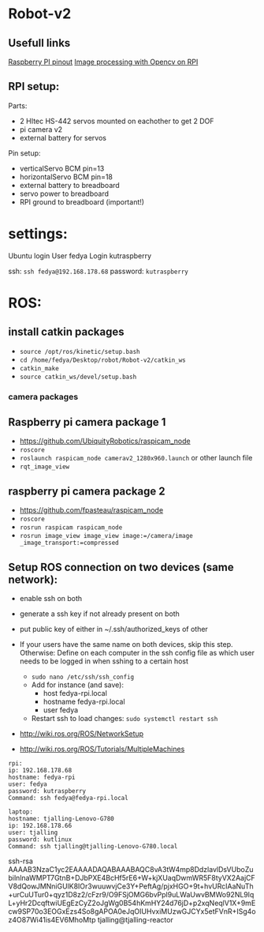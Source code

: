 # Robot-v2

## Usefull links
[Raspberry PI pinout](https://pinout.xyz/)
[Image processing with Opencv on RPI](http://opencv-python-tutroals.readthedocs.io/en/latest/py_tutorials/py_imgproc/py_table_of_contents_imgproc/py_table_of_contents_imgproc.html)



## RPI setup:
Parts:
- 2 HItec HS-442 servos mounted on eachother to get 2 DOF
- pi camera v2
- external battery for servos

Pin setup:
- verticalServo BCM pin=13
- horizontalServo BCM pin=18
- external battery to breadboard
- servo power to breadboard
- RPI ground to breadboard (important!)


# settings:
Ubuntu login
User fedya
Login kutraspberry

ssh: `ssh fedya@192.168.178.68`
password: `kutraspberry`

# ROS:
## install catkin packages
- `source /opt/ros/kinetic/setup.bash`
- `cd /home/fedya/Desktop/robot/Robot-v2/catkin_ws`
- `catkin_make`
- `source catkin_ws/devel/setup.bash`

### camera packages
## Raspberry pi camera package 1
- https://github.com/UbiquityRobotics/raspicam_node
- `roscore`
- `roslaunch raspicam_node camerav2_1280x960.launch` or other launch file
- `rqt_image_view`

## raspberry pi camera package 2
- https://github.com/fpasteau/raspicam_node
- `roscore`
- `rosrun raspicam raspicam_node`
- `rosrun image_view image_view image:=/camera/image _image_transport:=compressed`


## Setup ROS connection on two devices (same network):
- enable ssh on both
- generate a ssh key if not already present on both
- put public key of either in ~/.ssh/authorized_keys of other
- If your users have the same name on both devices, skip this step. Otherwise: Define on each computer in the ssh config file as which user needs to be logged in when sshing to a certain host
    - `sudo nano /etc/ssh/ssh_config`
    - Add for instance (and save):
        - host fedya-rpi.local
        - hostname fedya-rpi.local
        - user fedya
    - Restart ssh to load changes: `sudo systemctl restart ssh`

- http://wiki.ros.org/ROS/NetworkSetup
- http://wiki.ros.org/ROS/Tutorials/MultipleMachines
```
rpi:
ip: 192.168.178.68
hostname: fedya-rpi
user: fedya
password: kutraspberry
Command: ssh fedya@fedya-rpi.local

laptop:
hostname: tjalling-Lenovo-G780
ip: 192.168.178.66
user: tjalling
password: kutlinux
Command: ssh tjalling@tjalling-Lenovo-G780.local
```
ssh-rsa AAAAB3NzaC1yc2EAAAADAQABAAABAQC8vA3tW4mp8DdzlavlDsVUboZubilnlnaWMPT7GtnB+DJbPXE4BcHf5rE6+W+kjXUaqDwmWR5F8tyVX2AajCFV8dQowJMNniGUlK8IOr3wuuwvjCe3Y+PeftAg/pjxHGO+9t+hvURcIAaNuTh+urCuUTur0+qyz1D8z2/cFzr9/O9FSjOMG6bvPpl9uLWaUwvBMWo92NL9lqL+yHr2DcqftwiUEgEzCyZ2oJgWg0B54hKmHY24d76jD+p2xqNeqlV1X+9mEcw9SP70o3EOGxEzs4So8gAPOA0eJqOIUHvxiMUzwGJCYx5etFVnR+ISg4oz4O87Wi41is4EV6MhoMtp tjalling@tjalling-reactor
